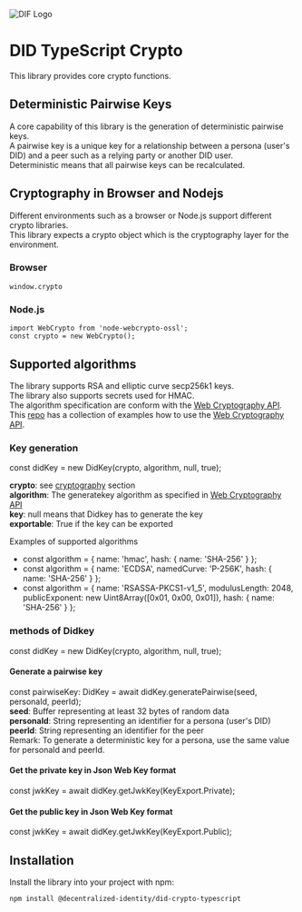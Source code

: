 ![DIF Logo](https://raw.githubusercontent.com/decentralized-identity/decentralized-identity.github.io/master/images/logo-small.png)

# DID TypeScript Crypto

This library provides core crypto functions.  

## Deterministic Pairwise Keys
A core capability of this library is the generation of deterministic pairwise keys.  
A pairwise key is a unique key for a relationship between a persona (user's DID) and a peer such as a relying party or another DID user.  
Deterministic means that all pairwise keys can be recalculated. 

## Cryptography in Browser and Nodejs
Different environments such as a browser or Node.js support different crypto libraries.  
This library expects a crypto object which is the cryptography layer for the environment.
### Browser
```
window.crypto
```
### Node.js
```
import WebCrypto from 'node-webcrypto-ossl';
const crypto = new WebCrypto();
```


## Supported algorithms

The library supports RSA and elliptic curve secp256k1 keys.  
The library also supports secrets used for HMAC.  
The algorithm specification are conform with the [Web Cryptography API](https://www.w3.org/TR/WebCryptoAPI/).  
This [repo](https://github.com/diafygi/webcrypto-examples) has a collection of examples how to use the [Web Cryptography API](https://www.w3.org/TR/WebCryptoAPI/).   

### Key generation


 const didKey = new DidKey(crypto, algorithm, null, true);
  
  **crypto**: see [cryptography](#cryptography-in-browser-and-nodejs) section  
  **algorithm**: The generatekey algorithm as specified in [Web Cryptography API](https://www.w3.org/TR/WebCryptoAPI/)  
  **key**: null means that Didkey has to generate the key  
  **exportable**: True if the key can be exported 
  
Examples of supported algorithms  
* const algorithm = { name: 'hmac', hash: { name: 'SHA-256' } };
* const algorithm = { name: 'ECDSA', namedCurve: 'P-256K', hash: { name: 'SHA-256' } };
* const algorithm = { name: 'RSASSA-PKCS1-v1_5', modulusLength: 2048, publicExponent: new Uint8Array([0x01, 0x00, 0x01]), hash: { name: 'SHA-256' } };


### methods of Didkey
const didKey = new DidKey(crypto, algorithm, null, true);  


#### Generate a pairwise key
const pairwiseKey: DidKey = await didKey.generatePairwise(seed, personaId, peerId);  
 **seed**: Buffer representing at least 32 bytes of random data  
 **personaId**: String representing an identifier for a persona (user's DID)  
 **peerId**: String representing an identifier for the peer  
 Remark: To generate a deterministic key for a persona, use the same value for personaId and peerId. 

#### Get the private key in Json Web Key format
const jwkKey = await didKey.getJwkKey(KeyExport.Private);
#### Get the public key in Json Web Key format
const jwkKey = await didKey.getJwkKey(KeyExport.Public);  


 




## Installation

Install the library into your project with npm:

```
npm install @decentralized-identity/did-crypto-typescript
```

